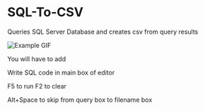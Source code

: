 # SQL-To-CSV
Queries SQL Server Database and creates csv from query results

![Example GIF](https://thumbs.gfycat.com/DisastrousQuerulousDragon-size_restricted.gif)

You will have to add 


Write SQL code in main box of editor

F5 to run
F2 to clear

Alt+Space to skip from query box to filename box
